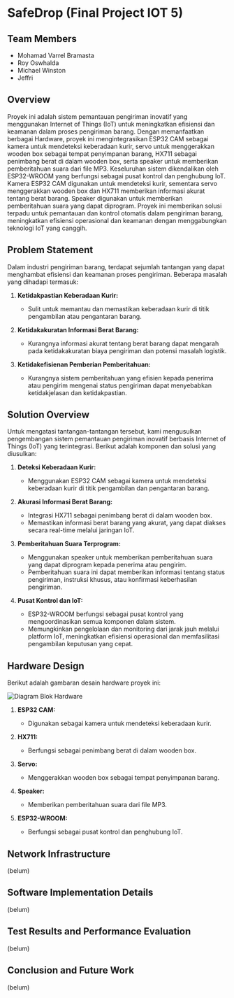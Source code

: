 # SafeDrop (Final Project IOT 5)

## Team Members
- Mohamad Varrel Bramasta 
- Roy Oswhalda
- Michael Winston
- Jeffri

## Overview
Proyek ini adalah sistem pemantauan pengiriman inovatif yang menggunakan Internet of Things (IoT) untuk meningkatkan efisiensi dan keamanan dalam proses pengiriman barang. Dengan memanfaatkan berbagai Hardware, proyek ini mengintegrasikan ESP32 CAM sebagai kamera untuk mendeteksi keberadaan kurir, servo untuk menggerakkan wooden box sebagai tempat penyimpanan barang, HX711 sebagai penimbang berat di dalam wooden box, serta speaker untuk memberikan pemberitahuan suara dari file MP3. Keseluruhan sistem dikendalikan oleh ESP32-WROOM yang berfungsi sebagai pusat kontrol dan penghubung IoT. Kamera ESP32 CAM digunakan untuk mendeteksi kurir, sementara servo menggerakkan wooden box dan HX711 memberikan informasi akurat tentang berat barang. Speaker digunakan untuk memberikan pemberitahuan suara yang dapat diprogram. Proyek ini memberikan solusi terpadu untuk pemantauan dan kontrol otomatis dalam pengiriman barang, meningkatkan efisiensi operasional dan keamanan dengan menggabungkan teknologi IoT yang canggih.

## Problem Statement

Dalam industri pengiriman barang, terdapat sejumlah tantangan yang dapat menghambat efisiensi dan keamanan proses pengiriman. Beberapa masalah yang dihadapi termasuk:

1. **Ketidakpastian Keberadaan Kurir:**
   - Sulit untuk memantau dan memastikan keberadaan kurir di titik pengambilan atau pengantaran barang.

2. **Ketidakakuratan Informasi Berat Barang:**
   - Kurangnya informasi akurat tentang berat barang dapat mengarah pada ketidakakuratan biaya pengiriman dan potensi masalah logistik.

3. **Ketidakefisienan Pemberian Pemberitahuan:**
   - Kurangnya sistem pemberitahuan yang efisien kepada penerima atau pengirim mengenai status pengiriman dapat menyebabkan ketidakjelasan dan ketidakpastian.

## Solution Overview

Untuk mengatasi tantangan-tantangan tersebut, kami mengusulkan pengembangan sistem pemantauan pengiriman inovatif berbasis Internet of Things (IoT) yang terintegrasi. Berikut adalah komponen dan solusi yang diusulkan:

1. **Deteksi Keberadaan Kurir:**
   - Menggunakan ESP32 CAM sebagai kamera untuk mendeteksi keberadaan kurir di titik pengambilan dan pengantaran barang.

2. **Akurasi Informasi Berat Barang:**
   - Integrasi HX711 sebagai penimbang berat di dalam wooden box.
   - Memastikan informasi berat barang yang akurat, yang dapat diakses secara real-time melalui jaringan IoT.

3. **Pemberitahuan Suara Terprogram:**
   - Menggunakan speaker untuk memberikan pemberitahuan suara yang dapat diprogram kepada penerima atau pengirim.
   - Pemberitahuan suara ini dapat memberikan informasi tentang status pengiriman, instruksi khusus, atau konfirmasi keberhasilan pengiriman.

4. **Pusat Kontrol dan IoT:**
   - ESP32-WROOM berfungsi sebagai pusat kontrol yang mengoordinasikan semua komponen dalam sistem.
   - Memungkinkan pengelolaan dan monitoring dari jarak jauh melalui platform IoT, meningkatkan efisiensi operasional dan memfasilitasi pengambilan keputusan yang cepat.

  
## Hardware Design

Berikut adalah gambaran desain hardware proyek ini:

![Diagram Blok Hardware](link_ke_gambar_blok_hardware.png)

1. **ESP32 CAM:**
   - Digunakan sebagai kamera untuk mendeteksi keberadaan kurir.
   
2. **HX711:**
   - Berfungsi sebagai penimbang berat di dalam wooden box.
   
3. **Servo:**
   - Menggerakkan wooden box sebagai tempat penyimpanan barang.
   
4. **Speaker:**
   - Memberikan pemberitahuan suara dari file MP3.
   
5. **ESP32-WROOM:**
   - Berfungsi sebagai pusat kontrol dan penghubung IoT.

## Network Infrastructure

(belum)

## Software Implementation Details

(belum)

## Test Results and Performance Evaluation

(belum)

## Conclusion and Future Work

(belum)



